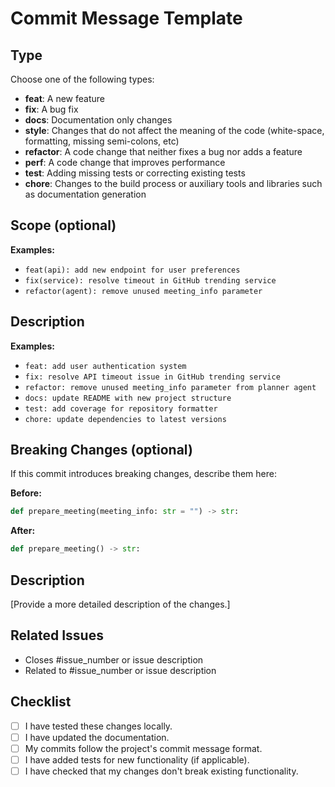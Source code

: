 # Commit Message Template

## Type
Choose one of the following types:

- **feat**: A new feature
- **fix**: A bug fix
- **docs**: Documentation only changes
- **style**: Changes that do not affect the meaning of the code (white-space, formatting, missing semi-colons, etc)
- **refactor**: A code change that neither fixes a bug nor adds a feature
- **perf**: A code change that improves performance
- **test**: Adding missing tests or correcting existing tests
- **chore**: Changes to the build process or auxiliary tools and libraries such as documentation generation

## Scope (optional)
<scope>

**Examples:**
- `feat(api): add new endpoint for user preferences`
- `fix(service): resolve timeout in GitHub trending service`
- `refactor(agent): remove unused meeting_info parameter`

## Description
<description>

**Examples:**
- `feat: add user authentication system`
- `fix: resolve API timeout issue in GitHub trending service`
- `refactor: remove unused meeting_info parameter from planner agent`
- `docs: update README with new project structure`
- `test: add coverage for repository formatter`
- `chore: update dependencies to latest versions`

## Breaking Changes (optional)
If this commit introduces breaking changes, describe them here:

**Before:**
```python
def prepare_meeting(meeting_info: str = "") -> str:
```

**After:**
```python
def prepare_meeting() -> str:
```

## Description

[Provide a more detailed description of the changes.]

## Related Issues

- Closes #issue_number or issue description
- Related to #issue_number or issue description

## Checklist

- [ ] I have tested these changes locally.
- [ ] I have updated the documentation.
- [ ] My commits follow the project's commit message format.
- [ ] I have added tests for new functionality (if applicable).
- [ ] I have checked that my changes don't break existing functionality.
